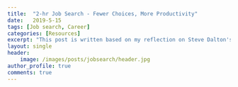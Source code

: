 ```yaml
---
title:  "2-hr Job Search - Fewer Choices, More Productivity"
date:   2019-5-15
tags: [Job search, Career]
categories: [Resources]
excerpt: "This post is written based on my reflection on Steve Dalton's book for job search."
layout: single
header:
    image: /images/posts/jobsearch/header.jpg
author_profile: true
comments: true
---
```

<div id="fb-root"></div>
<script async defer crossorigin="anonymous" src="https://connect.facebook.net/en_US/sdk.js#xfbml=1&version=v3.3"></script>



<div class="fb-comments" data-href="https://xjessiex.netlify.com/resources/2hrjobsearch/" data-width="" data-numposts="5"></div>